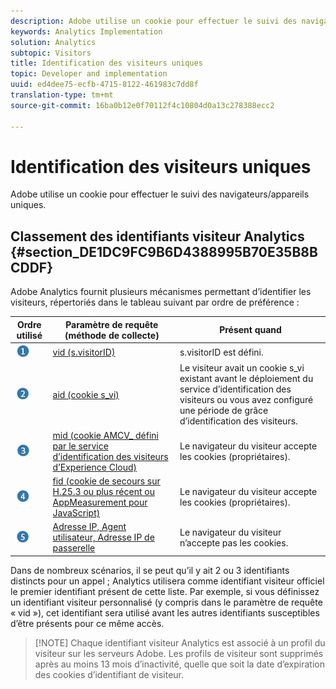 ```yaml
---
description: Adobe utilise un cookie pour effectuer le suivi des navigateurs/appareils uniques.
keywords: Analytics Implementation
solution: Analytics
subtopic: Visitors
title: Identification des visiteurs uniques
topic: Developer and implementation
uuid: ed4dee75-ecfb-4715-8122-461983c7dd8f
translation-type: tm+mt
source-git-commit: 16ba0b12e0f70112f4c10804d0a13c278388ecc2

---
```



# Identification des visiteurs uniques

Adobe utilise un cookie pour effectuer le suivi des navigateurs/appareils uniques.

## Classement des identifiants visiteur Analytics {#section_DE1DC9FC9B6D4388995B70E35B8BCDDF}

Adobe Analytics fournit plusieurs mécanismes permettant d’identifier les visiteurs, répertoriés dans le tableau suivant par ordre de préférence :

| Ordre utilisé | Paramètre de requête (méthode de collecte) | Présent quand |
|---|---|---|
| ![](assets/step1_icon.png) | [vid (s.visitorID)](/help/implement/js-implementation/c-unique-visitors/visid-custom.md) | s.visitorID est défini. |
| ![](assets/step2_icon.png) | [aid (cookie s_vi)](/help/implement/js-implementation/c-unique-visitors/visid-analytics.md) | Le visiteur avait un cookie s_vi existant avant le déploiement du service d’identification des visiteurs ou vous avez configuré une période de grâce d’identification des visiteurs. |
| ![](assets/step3_icon.png) | [mid (cookie AMCV_ défini par le service d’identification des visiteurs d’Experience Cloud)](https://marketing.adobe.com/resources/help/en_US/mcvid/) | Le navigateur du visiteur accepte les cookies (propriétaires). |
| ![](assets/step4_icon.png) | [fid (cookie de secours sur H.25.3 ou plus récent ou AppMeasurement pour JavaScript)](/help/implement/js-implementation/c-unique-visitors/visid-fallback.md) | Le navigateur du visiteur accepte les cookies (propriétaires). |
| ![](assets/step5_icon.png) | [Adresse IP, Agent utilisateur, Adresse IP de passerelle](/help/implement/js-implementation/c-unique-visitors/visid-fallback.md#section_104819D74C594ECE879144FCC5DEF4BF) | Le navigateur du visiteur n’accepte pas les cookies. |

Dans de nombreux scénarios, il se peut qu’il y ait 2 ou 3 identifiants distincts pour un appel ; Analytics utilisera comme identifiant visiteur officiel le premier identifiant présent de cette liste. Par exemple, si vous définissez un identifiant visiteur personnalisé (y compris dans le paramètre de requête « vid »), cet identifiant sera utilisé avant les autres identifiants susceptibles d’être présents pour ce même accès.

> [!NOTE] Chaque identifiant visiteur Analytics est associé à un profil du visiteur sur les serveurs Adobe. Les profils de visiteur sont supprimés après au moins 13 mois d’inactivité, quelle que soit la date d’expiration des cookies d’identifiant de visiteur.

